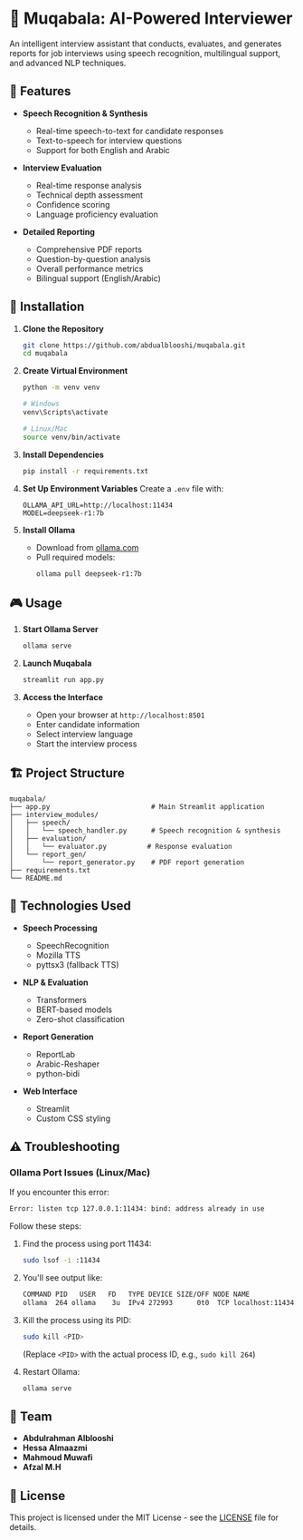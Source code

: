 # 🎯 Muqabala: AI-Powered Interviewer

An intelligent interview assistant that conducts, evaluates, and generates reports for job interviews using speech recognition, multilingual support, and advanced NLP techniques.

## 🌟 Features

- **Speech Recognition & Synthesis**

  - Real-time speech-to-text for candidate responses
  - Text-to-speech for interview questions
  - Support for both English and Arabic

- **Interview Evaluation**

  - Real-time response analysis
  - Technical depth assessment
  - Confidence scoring
  - Language proficiency evaluation

- **Detailed Reporting**
  - Comprehensive PDF reports
  - Question-by-question analysis
  - Overall performance metrics
  - Bilingual support (English/Arabic)

## 🚀 Installation

1. **Clone the Repository**

   ```bash
   git clone https://github.com/abdualblooshi/muqabala.git
   cd muqabala
   ```

2. **Create Virtual Environment**

   ```bash
   python -m venv venv

   # Windows
   venv\Scripts\activate

   # Linux/Mac
   source venv/bin/activate
   ```

3. **Install Dependencies**

   ```bash
   pip install -r requirements.txt
   ```

4. **Set Up Environment Variables**
   Create a `.env` file with:

   ```
   OLLAMA_API_URL=http://localhost:11434
   MODEL=deepseek-r1:7b
   ```

5. **Install Ollama**
   - Download from [ollama.com](https://ollama.com)
   - Pull required models:
     ```bash
     ollama pull deepseek-r1:7b
     ```

## 🎮 Usage

1. **Start Ollama Server**

   ```bash
   ollama serve
   ```

2. **Launch Muqabala**

   ```bash
   streamlit run app.py
   ```

3. **Access the Interface**
   - Open your browser at `http://localhost:8501`
   - Enter candidate information
   - Select interview language
   - Start the interview process

## 🏗️ Project Structure

```
muqabala/
├── app.py                         # Main Streamlit application
├── interview_modules/
│   ├── speech/
│   │   └── speech_handler.py      # Speech recognition & synthesis
│   ├── evaluation/
│   │   └── evaluator.py          # Response evaluation
│   └── report_gen/
│       └── report_generator.py    # PDF report generation
├── requirements.txt
└── README.md
```

## 🔧 Technologies Used

- **Speech Processing**

  - SpeechRecognition
  - Mozilla TTS
  - pyttsx3 (fallback TTS)

- **NLP & Evaluation**

  - Transformers
  - BERT-based models
  - Zero-shot classification

- **Report Generation**

  - ReportLab
  - Arabic-Reshaper
  - python-bidi

- **Web Interface**
  - Streamlit
  - Custom CSS styling

## ⚠️ Troubleshooting

### Ollama Port Issues (Linux/Mac)

If you encounter this error:

```bash
Error: listen tcp 127.0.0.1:11434: bind: address already in use
```

Follow these steps:

1. Find the process using port 11434:

   ```bash
   sudo lsof -i :11434
   ```

2. You'll see output like:

   ```bash
   COMMAND PID   USER   FD   TYPE DEVICE SIZE/OFF NODE NAME
   ollama  264 ollama    3u  IPv4 272993      0t0  TCP localhost:11434 (LISTEN)
   ```

3. Kill the process using its PID:

   ```bash
   sudo kill <PID>
   ```

   (Replace `<PID>` with the actual process ID, e.g., `sudo kill 264`)

4. Restart Ollama:
   ```bash
   ollama serve
   ```

## 👥 Team

- **Abdulrahman Alblooshi**
- **Hessa Almaazmi**
- **Mahmoud Muwafi**
- **Afzal M.H**

## 📝 License

This project is licensed under the MIT License - see the [LICENSE](LICENSE) file for details.
